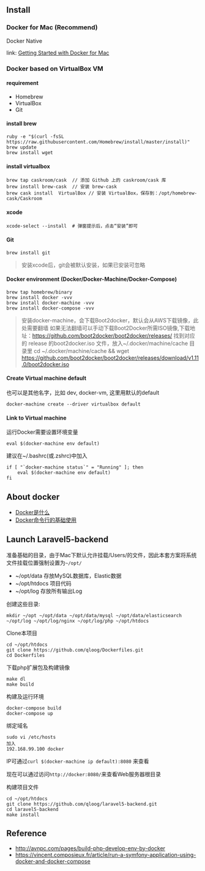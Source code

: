 
## Install

### Docker for Mac (Recommend)

Docker Native

link: [Getting Started with Docker for Mac](https://docs.docker.com/docker-for-mac/)


### Docker based on VirtualBox VM

#### requirement

- Homebrew
- VirtualBox
- Git

#### install brew

```
ruby -e "$(curl -fsSL https://raw.githubusercontent.com/Homebrew/install/master/install)"
brew update
brew install wget
```

#### install virtualbox

```
brew tap caskroom/cask  // 添加 Github 上的 caskroom/cask 库
brew install brew-cask  // 安装 brew-cask
brew cask install  VirtualBox // 安装 VirtualBox，保存到：/opt/homebrew-cask/Caskroom
```

#### xcode

```
xcode-select --install  # 弹窗提示后，点击“安装”即可
```

#### Git

```
brew install git
```
> 安装xcode后，git会被默认安装，如果已安装可忽略

#### Docker environment (Docker/Docker-Machine/Docker-Compose)

```
brew tap homebrew/binary
brew install docker -vvv
brew install docker-machine -vvv
brew install docker-compose -vvv
```

> 安装docker-machine，会下载Boot2docker，默认会从AWS下载镜像，此处需要翻墙
> 如果无法翻墙可以手动下载Boot2Docker所需ISO镜像,下载地址：https://github.com/boot2docker/boot2docker/releases/
> 找到对应的 release 的boot2docker.iso 文件，放入~/.docker/machine/cache 目录里
> cd ~/.docker/machine/cache  && wget https://github.com/boot2docker/boot2docker/releases/download/v1.11.0/boot2docker.iso

#### Create Virtual machine default

也可以是其他名字，比如 dev, docker-vm, 这里用默认的default

```
docker-machine create --driver virtualbox default
```

#### Link to Virtual machine

运行Docker需要设置环境变量
```
eval $(docker-machine env default)
```

建议在~/.bashrc(或.zshrc)中加入

```
if [ "`docker-machine status`" = "Running" ]; then
    eval $(docker-machine env default)
fi
```

## About docker

 * [Docker是什么](https://www.docker.com/whatisdocker/)
 * [Docker命令行的基础使用](https://docs.docker.com/userguide/)


## Launch Laravel5-backend

准备基础的目录，由于Mac下默认允许挂载/Users/的文件，因此本套方案将系统文件挂载位置强制设置为`~/opt/`

- ~/opt/data   存放MySQL数据库，Elastic数据
- ~/opt/htdocs 项目代码
- ~/opt/log    存放所有输出Log

创建这些目录:

```
mkdir ~/opt ~/opt/data ~/opt/data/mysql ~/opt/data/elasticsearch ~/opt/log ~/opt/log/nginx ~/opt/log/php ~/opt/htdocs
```

Clone本项目

```
cd ~/opt/htdocs
git clone https://github.com/qloog/Dockerfiles.git
cd Dockerfiles
```

下载php扩展包及构建镜像

```
make dl
make build
```

构建及运行环境

```
docker-compose build
docker-compose up
```

绑定域名

```
sudo vi /etc/hosts
加入
192.168.99.100 docker
```
IP可通过`curl $(docker-machine ip default):8080` 来查看

现在可以通过访问`http://docker:8080/`来查看Web服务器根目录


构建项目文件

```
cd ~/opt/htdocs
git clone https://github.com/qloog/laravel5-backend.git
cd laravel5-backend
make install
```

## Reference

 * http://avnpc.com/pages/build-php-develop-env-by-docker
 * https://vincent.composieux.fr/article/run-a-symfony-application-using-docker-and-docker-compose
